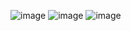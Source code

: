 ![image](https://github.com/yofujitsu/lootheaven-client/assets/78373273/ad497b1c-be4c-43a3-8803-af4eadc1e1e9)
![image](https://github.com/yofujitsu/lootheaven-client/assets/78373273/d8257abe-5d9a-4a5e-8d88-ff1f0e34ac44)
![image](https://github.com/yofujitsu/lootheaven-client/assets/78373273/af6e7add-f9f9-4756-a51d-054497b423e7)
